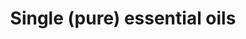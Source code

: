 ---
title: Single (pure) essential oils
id: single-oils
images: ["photo.jpg"]
weight: 50
visible: true
---